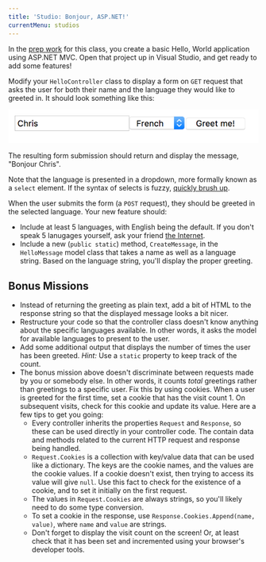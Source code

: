 ```yaml
---
title: 'Studio: Bonjour, ASP.NET!'
currentMenu: studios
---
```


In the [prep work](../class-prep/3/) for this class, you create a basic Hello, World application using ASP.NET MVC. Open that project up in Visual Studio, and get ready to add some features!

Modify your `HelloController` class to display a form on `GET` request that asks the user for both their name and the language they would like to greeted in. It should look something like this:

![Greeting Form](form.png)

The resulting form submission should return and display the message, "Bonjour Chris".

Note that the language is presented in a dropdown, more formally known as a `select` element. If the syntax of selects is fuzzy, [quickly brush up](https://developer.mozilla.org/en-US/docs/Web/HTML/Element/select).

When the user submits the form (a `POST` request), they should be greeted in the selected language. Your new feature should:
- Include at least 5 languages, with English being the default. If you don't speak 5 lanugages yourself, ask your friend [the Internet](http://pocketcultures.com/2008/10/30/say-hello-in-20-languages/).
- Include a new (`public static`) method, `CreateMessage`, in the `HelloMessage` model class that takes a name as well as a language string. Based on the language string, you'll display the proper greeting.

## Bonus Missions

- Instead of returning the greeting as plain text, add a bit of HTML to the response string so that the displayed message looks a bit nicer.
- Restructure your code so that the controller class doesn't know anything about the specific languages available. In other words, it asks the model for available languages to present to the user.
- Add some additional output that displays the number of times the user has been greeted. *Hint:* Use a `static` property to keep track of the count.
- The bonus mission above doesn't discriminate between requests made by you or somebody else. In other words, it counts *total* greetings rather than greetings to a specific user. Fix this by using cookies. When a user is greeted for the first time, set a cookie that has the visit count 1. On subsequent visits, check for this cookie and update its value. Here are a few tips to get you going:
    - Every controller inherits the properties `Request` and `Response`, so these can be used directly in your controller code. The contain data and methods related to the current HTTP request and response being handled.
    - `Request.Cookies` is a collection with key/value data that can be used like a dictionary. The keys are the cookie names, and the values are the cookie values. If a cookie doesn't exist, then trying to access its value will give `null`. Use this fact to check for the existence of a cookie, and to set it initially on the first request.
    - The values in `Request.Cookies` are always strings, so you'll likely need to do some type conversion.
    - To set a cookie in the response, use `Response.Cookies.Append(name, value)`, where `name` and `value` are strings.
    - Don't forget to display the visit count on the screen! Or, at least check that it has been set and incremented using your browser's developer tools.
